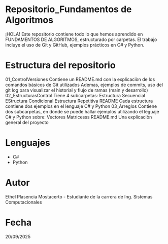 # Repositorio_Fundamentos de Algoritmos 
¡HOLA! Este repositorio contiene todo lo que hemos aprendido en 
FUNDAMENTOS DE ALGORITMOS, estructurado por carpetas. El trabajo incluye 
el uso de Git y GitHub, ejemplos pràcticos en C# y Python.

# Estructura del repositorio
01_ControlVersiones
    Contiene un README.md con la explicaciòn de los comandos bàsicos de Git utilizados
    Ademas, ejemplos de commits, uso del  git log para visualizar el  historial y flujo de ramas (main y desarrollo)
02_EstructurasControl
    Tiene 4 subcarpetas: 
    Estructura Secuencial
    EStructura Condicional
    Estructura Repetitiva
    README
    Cada estructura contiene dos ejemplos en el lenguaje C# y Python
03_Arreglos
    Contiene dos subcarpetas, en donde se puede hallar ejemplos 
    utilizando el leguaje C# y Python sobre:
    Vectores
    Matricesss
README.md
    Una explicaciòn general del proyecto

# Lenguajes 
- C# 
- Python

# Autor 
 Ethel Plasencia Mostacerto - Estudiante de la carrera de Ing. Sistemas Computacionales

# Fecha 
  20/09/2025